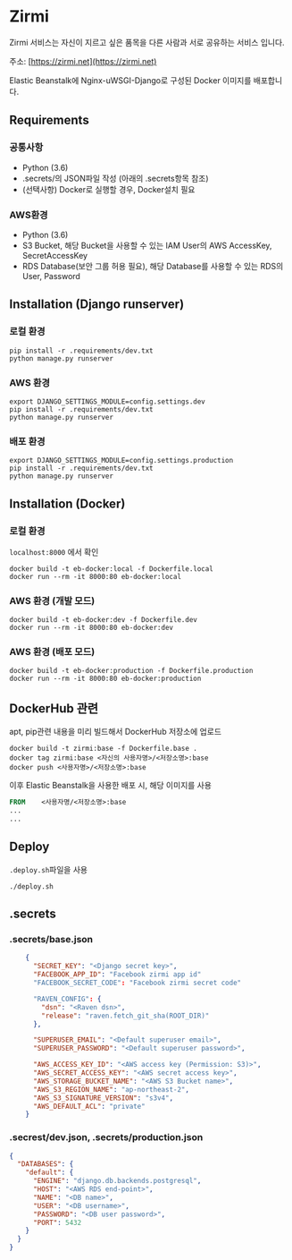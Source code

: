 # Zirmi

Zirmi 서비스는 자신이 지르고 싶은 품목을 다른 사람과 서로 공유하는 서비스 입니다.

주소: [https://zirmi.net](https://zirmi.net)

Elastic Beanstalk에 Nginx-uWSGI-Django로 구성된 Docker 이미지를 배포합니다.

## Requirements

### 공통사항

- Python (3.6)
- .secrets/의 JSON파일 작성 (아래의 .secrets항목 참조)
- (선택사항) Docker로 실행할 경우, Docker설치 필요

### AWS환경

- Python (3.6)
- S3 Bucket, 해당 Bucket을 사용할 수 있는 IAM User의 AWS AccessKey, SecretAccessKey
- RDS Database(보안 그룹 허용 필요), 해당 Database를 사용할 수 있는 RDS의 User, Password

## Installation (Django runserver)

### 로컬 환경

```
pip install -r .requirements/dev.txt
python manage.py runserver
```

### AWS 환경

```
export DJANGO_SETTINGS_MODULE=config.settings.dev
pip install -r .requirements/dev.txt
python manage.py runserver
```

### 배포 환경

```
export DJANGO_SETTINGS_MODULE=config.settings.production
pip install -r .requirements/dev.txt
python manage.py runserver
```

## Installation (Docker)

### 로컬 환경

`localhost:8000` 에서 확인

```
docker build -t eb-docker:local -f Dockerfile.local
docker run --rm -it 8000:80 eb-docker:local
```

### AWS 환경 (개발 모드)

```
docker build -t eb-docker:dev -f Dockerfile.dev
docker run --rm -it 8000:80 eb-docker:dev
```

### AWS 환경 (배포 모드)

```
docker build -t eb-docker:production -f Dockerfile.production
docker run --rm -it 8000:80 eb-docker:production
```

## DockerHub 관련

apt, pip관련 내용을 미리 빌드해서 DockerHub 저장소에 업로드

```
docker build -t zirmi:base -f Dockerfile.base .
docker tag zirmi:base <자신의 사용자명>/<저장소명>:base
docker push <사용자명>/<저장소명>:base
```

이후 Elastic Beanstalk을 사용한 배포 시, 해당 이미지를 사용

```dockerfile
FROM    <사용자명/<저장소명>:base
...
...
```

## Deploy

`.deploy.sh`파일을 사용

```
./deploy.sh
```

## .secrets

### .secrets/base.json

```json
    {
      "SECRET_KEY": "<Django secret key>",
      "FACEBOOK_APP_ID": "Facebook zirmi app id"
      "FACEBOOK_SECRET_CODE": "Facebook zirmi secret code"

      "RAVEN_CONFIG": {
        "dsn": "<Raven dsn>",
        "release": "raven.fetch_git_sha(ROOT_DIR)"
      },

      "SUPERUSER_EMAIL": "<Default superuser email>",
      "SUPERUSER_PASSWORD": "<Default superuser password>",

      "AWS_ACCESS_KEY_ID": "<AWS access key (Permission: S3)>",
      "AWS_SECRET_ACCESS_KEY": "<AWS secret access key>",
      "AWS_STORAGE_BUCKET_NAME": "<AWS S3 Bucket name>",
      "AWS_S3_REGION_NAME": "ap-northeast-2",
      "AWS_S3_SIGNATURE_VERSION": "s3v4",
      "AWS_DEFAULT_ACL": "private"
    }
```

### .secrest/dev.json, .secrets/production.json

```json
{
  "DATABASES": {
    "default": {
      "ENGINE": "django.db.backends.postgresql",
      "HOST": "<AWS RDS end-point>",
      "NAME": "<DB name>",
      "USER": "<DB username>",
      "PASSWORD": "<DB user password>",
      "PORT": 5432
    }
  }
}
```